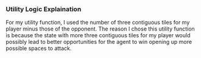 ### Utility Logic Explaination

For my utility function, I used the number of three contiguous tiles for my player minus those of the opponent. The reason I chose this utility function is because the state with more three contiguous tiles for my player would possibly lead to better opportunities for the agent to win opening up more possible spaces to attack.
